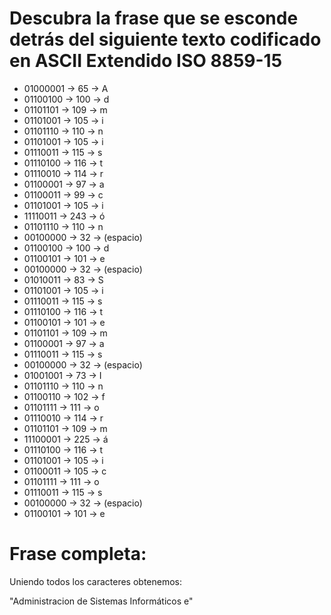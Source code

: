 # Descubra la frase que se esconde detrás del siguiente texto codificado en ASCII Extendido ISO 8859-15

- 01000001 → 65 → A
- 01100100 → 100 → d
- 01101101 → 109 → m
- 01101001 → 105 → i
- 01101110 → 110 → n
- 01101001 → 105 → i
- 01110011 → 115 → s
- 01110100 → 116 → t
- 01110010 → 114 → r
- 01100001 → 97 → a
- 01100011 → 99 → c
- 01101001 → 105 → i
- 11110011 → 243 → ó
- 01101110 → 110 → n
- 00100000 → 32 → (espacio)
- 01100100 → 100 → d
- 01100101 → 101 → e
- 00100000 → 32 → (espacio)
- 01010011 → 83 → S
- 01101001 → 105 → i
- 01110011 → 115 → s
- 01110100 → 116 → t
- 01100101 → 101 → e
- 01101101 → 109 → m
- 01100001 → 97 → a
- 01110011 → 115 → s
- 00100000 → 32 → (espacio)
- 01001001 → 73 → I
- 01101110 → 110 → n
- 01100110 → 102 → f
- 01101111 → 111 → o
- 01110010 → 114 → r
- 01101101 → 109 → m
- 11100001 → 225 → á
- 01110100 → 116 → t
- 01101001 → 105 → i
- 01100011 → 105 → c
- 01101111 → 111 → o
- 01110011 → 115 → s
- 00100000 → 32 → (espacio)
- 01100101 → 101 → e

# Frase completa:

Uniendo todos los caracteres obtenemos:

"Administracion de Sistemas Informáticos e"